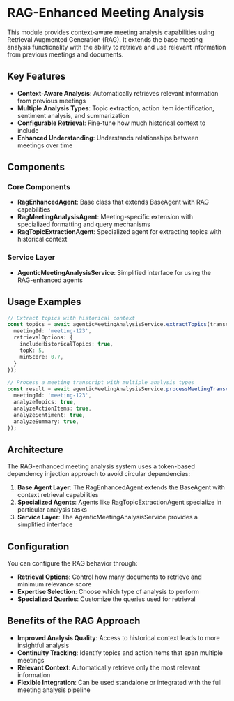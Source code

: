 # RAG-Enhanced Meeting Analysis

This module provides context-aware meeting analysis capabilities using Retrieval Augmented Generation (RAG). It extends the base meeting analysis functionality with the ability to retrieve and use relevant information from previous meetings and documents.

## Key Features

- **Context-Aware Analysis**: Automatically retrieves relevant information from previous meetings
- **Multiple Analysis Types**: Topic extraction, action item identification, sentiment analysis, and summarization
- **Configurable Retrieval**: Fine-tune how much historical context to include
- **Enhanced Understanding**: Understands relationships between meetings over time

## Components

### Core Components

- **RagEnhancedAgent**: Base class that extends BaseAgent with RAG capabilities
- **RagMeetingAnalysisAgent**: Meeting-specific extension with specialized formatting and query mechanisms
- **RagTopicExtractionAgent**: Specialized agent for extracting topics with historical context

### Service Layer

- **AgenticMeetingAnalysisService**: Simplified interface for using the RAG-enhanced agents

## Usage Examples

```typescript
// Extract topics with historical context
const topics = await agenticMeetingAnalysisService.extractTopics(transcript, {
  meetingId: 'meeting-123',
  retrievalOptions: {
    includeHistoricalTopics: true,
    topK: 5,
    minScore: 0.7,
  }
});

// Process a meeting transcript with multiple analysis types
const result = await agenticMeetingAnalysisService.processMeetingTranscript(transcript, {
  meetingId: 'meeting-123',
  analyzeTopics: true,
  analyzeActionItems: true,
  analyzeSentiment: true,
  analyzeSummary: true,
});
```

## Architecture

The RAG-enhanced meeting analysis system uses a token-based dependency injection approach to avoid circular dependencies:

1. **Base Agent Layer**: The RagEnhancedAgent extends the BaseAgent with context retrieval capabilities
2. **Specialized Agents**: Agents like RagTopicExtractionAgent specialize in particular analysis tasks
3. **Service Layer**: The AgenticMeetingAnalysisService provides a simplified interface

## Configuration

You can configure the RAG behavior through:

- **Retrieval Options**: Control how many documents to retrieve and minimum relevance score
- **Expertise Selection**: Choose which type of analysis to perform
- **Specialized Queries**: Customize the queries used for retrieval

## Benefits of the RAG Approach

- **Improved Analysis Quality**: Access to historical context leads to more insightful analysis
- **Continuity Tracking**: Identify topics and action items that span multiple meetings
- **Relevant Context**: Automatically retrieve only the most relevant information
- **Flexible Integration**: Can be used standalone or integrated with the full meeting analysis pipeline 